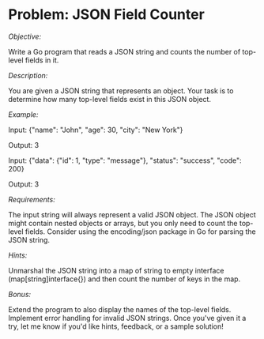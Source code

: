 # Problem: JSON Field Counter

*Objective:*

Write a Go program that reads a JSON string and counts the number of top-level fields in it.

*Description:*

You are given a JSON string that represents an object. Your task is to determine how many top-level fields exist in this JSON object.

*Example:*

Input: {"name": "John", "age": 30, "city": "New York"}

Output: 3

Input: {"data": {"id": 1, "type": "message"}, "status": "success", "code": 200}

Output: 3

*Requirements:*

The input string will always represent a valid JSON object.
The JSON object might contain nested objects or arrays, but you only need to count the top-level fields.
Consider using the encoding/json package in Go for parsing the JSON string.

*Hints:*

Unmarshal the JSON string into a map of string to empty interface (map[string]interface{}) and then count the number of keys in the map.

*Bonus:*

Extend the program to also display the names of the top-level fields.
Implement error handling for invalid JSON strings.
Once you've given it a try, let me know if you'd like hints, feedback, or a sample solution!